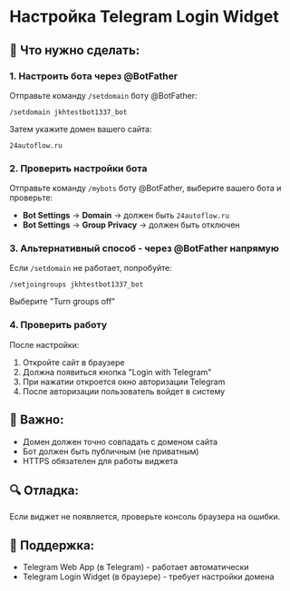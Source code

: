 # Настройка Telegram Login Widget

## 🔧 **Что нужно сделать:**

### 1. **Настроить бота через @BotFather**

Отправьте команду `/setdomain` боту @BotFather:

```
/setdomain jkhtestbot1337_bot
```

Затем укажите домен вашего сайта:
```
24autoflow.ru
```

### 2. **Проверить настройки бота**

Отправьте команду `/mybots` боту @BotFather, выберите вашего бота и проверьте:

- **Bot Settings** → **Domain** → должен быть `24autoflow.ru`
- **Bot Settings** → **Group Privacy** → должен быть отключен

### 3. **Альтернативный способ - через @BotFather напрямую**

Если `/setdomain` не работает, попробуйте:

```
/setjoingroups jkhtestbot1337_bot
```

Выберите "Turn groups off"

### 4. **Проверить работу**

После настройки:
1. Откройте сайт в браузере
2. Должна появиться кнопка "Login with Telegram"
3. При нажатии откроется окно авторизации Telegram
4. После авторизации пользователь войдет в систему

## 🚨 **Важно:**

- Домен должен точно совпадать с доменом сайта
- Бот должен быть публичным (не приватным)
- HTTPS обязателен для работы виджета

## 🔍 **Отладка:**

Если виджет не появляется, проверьте консоль браузера на ошибки.

## 📱 **Поддержка:**

- Telegram Web App (в Telegram) - работает автоматически
- Telegram Login Widget (в браузере) - требует настройки домена
